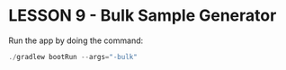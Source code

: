 # LESSON 9 - Bulk Sample Generator

Run the app by doing the command:

```js
./gradlew bootRun --args="-bulk"
```